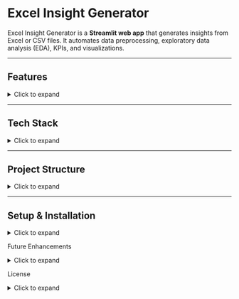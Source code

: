 # Excel Insight Generator

Excel Insight Generator is a **Streamlit web app** that generates insights from Excel or CSV files. It automates data preprocessing, exploratory data analysis (EDA), KPIs, and visualizations.

---

## Features

<details>
<summary>Click to expand</summary>

- 📂 Upload Excel/CSV files  
- 🧹 Automated **data preprocessing**  
- 📊 **Exploratory Data Analysis (EDA)**  
- 🔑 Key Performance Indicators (KPIs)  
- 📈 Interactive **visualizations** (correlations, distributions, trends)  
- 💡 User-friendly **Streamlit interface**  

</details>

---

## Tech Stack

<details>
<summary>Click to expand</summary>

- Python 3.10+  
- [Streamlit](https://streamlit.io/)  
- [Pandas](https://pandas.pydata.org/)  
- [Matplotlib](https://matplotlib.org/)  
- [Seaborn](https://seaborn.pydata.org/)  

</details>

---

## Project Structure

<details>
<summary>Click to expand</summary>
excel-insight-generator/
│── app.py # Main Streamlit app
│── utils/
│ ├── data_processing.py # Preprocessing + EDA
│ ├── visualization.py # Charts & plots
│ └── ai_summary.py # Optional AI-powered insights
│── requirements.txt # Dependencies
│── README.md # Project documentation
</details>

---

## Setup & Installation

<details>
<summary>Click to expand</summary>

1. **Clone the repository**  
   ```bash
   git clone https://github.com/your-username/Excel-Insight-Generator.git
   cd Excel-Insight-Generator
  
 2. **Create a virtual environment (recommended)**
    ```bash
    python -m venv venv
    source venv/bin/activate   # Mac/Linux
    venv\Scripts\activate      # Windows

  3. **Install dependencies**
     ```bash
     pip install -r requirements.txt

 4. **Run the app**
    ```bash
    streamlit run app.py
</details>

Future Enhancements
<details> <summary>Click to expand</summary>
AI-powered insights using Google Gemini API
More advanced visualizations
Export results as PDF/Excel
</details>


License
<details> <summary>Click to expand</summary>
This project is licensed under the MIT License.
</details>




